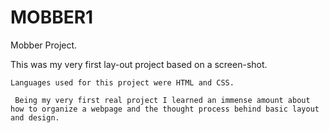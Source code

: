 MOBBER1
=======

Mobber Project.


  This was my very first lay-out project based on a screen-shot. 
  
    Languages used for this project were HTML and CSS.
  
     Being my very first real project I learned an immense amount about how to organize a webpage and the thought process behind basic layout and design.
  
  
  
